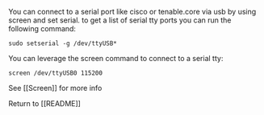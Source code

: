 You can connect to a serial port like cisco or tenable.core via usb by using screen and set serial. to get a list of serial tty ports you can run the following command:

	sudo setserial -g /dev/ttyUSB*

You can leverage the screen command to connect to a serial tty:

	screen /dev/ttyUSB0 115200

See [[Screen]] for more info

Return to [[README]]
